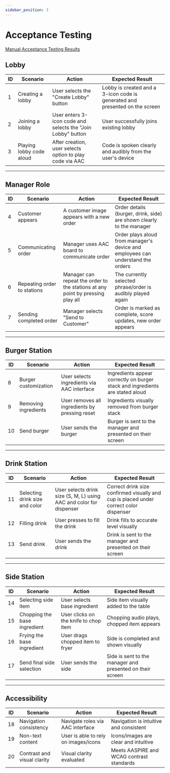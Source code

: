 ```yaml
---
sidebar_position: 3
---
```

# Acceptance Testing

[Manual Acceptance Testing Results](https://docs.google.com/spreadsheets/d/1w59h2TDEgsLKfotqiQMtGGDFK_rZyjdIDcJefLkfqpQ/edit?usp=sharing)

## Lobby

| ID | Scenario                        | Action                                               | Expected Result                                 |
|----|----------------------------------|------------------------------------------------------|-------------------------------------------------|
| 1  | Creating a lobby                | User selects the "Create Lobby" button | Lobby is created and a 3-icon code is generated and presented on the screen|
| 2  | Joining a lobby                 | User enters 3-icon code and selects the "Join Lobby" button | User successfully joins existing lobby    |
| 3  | Playing lobby code aloud       | After creation, user selects option to play code via AAC | Code is spoken clearly and audibly from the user's device|

---

## Manager Role

| ID | Scenario                  | Action                                              | Expected Result                                    |
|----|---------------------------|-----------------------------------------------------|----------------------------------------------------|
| 4  | Customer appears          | A customer image appears with a new order           | Order details (burger, drink, side) are shown clearly to the manager |
| 5  | Communicating order       | Manager uses AAC board to communicate order | Order plays aloud from manager's device and employees can understand the orders |
| 6  | Repeating order to stations | Manager can repeat the order to the stations at any point by pressing play all | The currently selected phrase/order is audibly played again |
| 7  | Sending completed order  | Manager selects "Send to Customer"         | Order is marked as complete, score updates, new order appears |

---

## Burger Station

| ID | Scenario                           | Action                                          | Expected Result                                 |
|----|------------------------------------|-------------------------------------------------|-------------------------------------------------|
| 8  | Burger customization               | User selects ingredients via AAC interface      | Ingredients appear correctly on burger stack and ingredients are stated aloud|
| 9  | Removing ingredients               | User removes all ingredients by pressing reset | Ingredients visually removed from burger stack  |
| 10 | Send burger            | User sends the burger                   | Burger is sent to the manager and presented on their screen       |

---

## Drink Station

| ID | Scenario                           | Action                                          | Expected Result                                 |
|----|------------------------------------|-------------------------------------------------|-------------------------------------------------|
| 11 | Selecting drink size and color | User selects drink size (S, M, L) using AAC and color for dispenser    | Correct drink size confirmed visually and cup is placed under correct color dispenser |
| 12 | Filling drink                      | User presses to fill the drink                  | Drink fills to accurate level visually          |
| 13 | Send drink                         | User sends the drink                            | Drink is sent to the manager and presented on their screen|

---

## Side Station

| ID | Scenario                           | Action                                          | Expected Result                                 |
|----|------------------------------------|-------------------------------------------------|-------------------------------------------------|
| 14 | Selecting side item                | User selects base ingredient                    | Side item visually added to the table           |
| 15 | Chopping the base ingredient       | User clicks on the knife to chop item           | Chopping audio plays, chopped item appears      |
| 16 | Frying the base ingredient         | User drags chopped item to fryer                | Side is completed and shown visually            |
| 17 | Send final side selection          | User sends the side                             | Side is sent to the manager and presented on their screen|

---

## Accessibility

| ID | Scenario                           | Action                                          | Expected Result                                 |
|----|------------------------------------|-------------------------------------------------|-------------------------------------------------|
| 18 | Navigation consistency             | Navigate roles via AAC interface                | Navigation is intuitive and consistent           |
| 19 | Non-text content                   | User is able to rely on images/icons            | Icons/images are clear and intuitive             |
| 20 | Contrast and visual clarity        | Visual clarity evaluated                        | Meets AASPIRE and WCAG contrast standards       |
